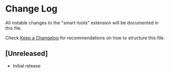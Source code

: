 # Change Log

All notable changes to the "smart-tools" extension will be documented in this file.

Check [Keep a Changelog](http://keepachangelog.com/) for recommendations on how to structure this file.

## [Unreleased]

- Initial release